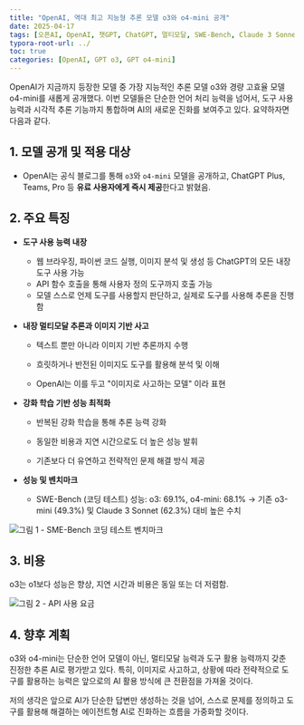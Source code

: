 ```yaml
---
title: "OpenAI, 역대 최고 지능형 추론 모델 o3와 o4-mini 공개"
date: 2025-04-17
tags: [오픈AI, OpenAI, 챗GPT, ChatGPT, 멀티모달, SWE-Bench, Claude 3 Sonnet, o3, o4-mini]
typora-root-url: ../
toc: true
categories: [OpenAI, GPT o3, GPT o4-mini]
---
```


OpenAI가 지금까지 등장한 모델 중 가장 지능적인 추론 모델 o3와 경량 고효율 모델 o4-mini를 새롭게 공개했다. 이번 모델들은 단순한 언어 처리 능력을 넘어서, 도구 사용 능력과 시각적 추론 기능까지 통합하며 AI의 새로운 진화를 보여주고 있다. 요약하자면 다음과 같다. 



## **1. 모델 공개 및 적용 대상**

- OpenAI는 공식 블로그를 통해 `o3`와 `o4-mini` 모델을 공개하고, ChatGPT Plus, Teams, Pro 등 **유료 사용자에게 즉시 제공**한다고 밝혔음. 



## **2. 주요 특징**

* **도구 사용 능력 내장**

  * 웹 브라우징, 파이썬 코드 실행, 이미지 분석 및 생성 등 ChatGPT의 모든 내장 도구 사용 가능
  * API 함수 호출을 통해 사용자 정의 도구까지 호출 가능
  * 모델 스스로 언제 도구를 사용할지 판단하고, 실제로 도구를 사용해 추론을 진행함

* **내장 멀티모달 추론과 이미지 기반 사고**

  * 텍스트 뿐만 아니라 이미지 기반 추론까지 수행

  * 흐릿하거나 반전된 이미지도 도구를 활용해 분석 및 이해

  * OpenAI는 이를 두고 "이미지로 사고하는 모델" 이라 표현

* **강화 학습 기반 성능 최적화**

  * 반복된 강화 학습을 통해 추론 능력 강화

  * 동일한 비용과 지연 시간으로도 더 높은 성능 발휘

  * 기존보다 더 유연하고 전략적인 문제 해결 방식 제공

* **성능 및 벤치마크**

  * SWE-Bench (코딩 테스트) 성능: o3: 69.1%, o4-mini: 68.1% → 기존 o3-mini (49.3%) 및 Claude 3 Sonnet (62.3%) 대비 높은 수치


![그림 1 - SME-Bench 코딩 테스트 벤치마크](../images/2025-04/2025-04-17_01.png)

## **3. 비용**

o3는 o1보다 성능은 향상, 지연 시간과 비용은 동일 또는 더 저렴함. 

![그림 2 - API 사용 요금](../images/2025-04/2025-04-17_02.png)



## **4. 향후 계획**

o3와 o4-mini는 단순한 언어 모델이 아닌, 멀티모달 능력과 도구 활용 능력까지 갖춘 진정한 추론 AI로 평가받고 있다. 특히, 이미지로 사고하고, 상황에 따라 전략적으로 도구를 활용하는 능력은 앞으로의 AI 활용 방식에 큰 전환점을 가져올 것이다. 

저의 생각은 앞으로 AI가 단순한 답변만 생성하는 것을 넘어, 스스로 문제를 정의하고 도구를 활용해 해결하는 에이전트형 AI로 진화하는 흐름을 가중화할 것이다.  